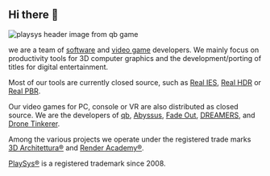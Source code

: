 ## Hi there 👋

![playsys header image from qb game](http://www.playsys.games/assets/images/playsys-games-banner.webp)

we are a team of [software](http://www.playsys.software) and [video game](http://www.playsys.games) developers. We mainly focus on productivity tools for 3D computer graphics and the development/porting of titles for digital entertainment.

Most of our tools are currently closed source, such as [Real IES](https://www.real-ies.com), [Real HDR](https://www.real-hdr.com) or [Real PBR](https://www.real-pbr.com).

Our video games for PC, console or VR are also distributed as closed source. We are the developers of [qb](https://www.qb-game.com), [Abyssus](https://www.abyssus-vr.com), [Fade Out](https://www.virtual-reality-escape-room.com), [DREAMERS](https://www.dreamers-game.com), and [Drone Tinkerer](https://www.drone-tinkerer.com).

Among the various projects we operate under the registered trade marks [3D Architettura®](https://www.3darchitettura.com) and [Render Academy®](https://www.renderacademy.com).

[PlaySys®](https://www.play-sys.com) is a registered trademark since 2008.
